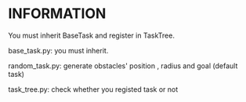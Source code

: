 # INFORMATION #

You must inherit BaseTask and register in TaskTree.

base_task.py: 		you must inherit.
	
random_task.py:	generate obstacles' position , radius and goal (default task)
	
task_tree.py:		check whether you registed task or not 
